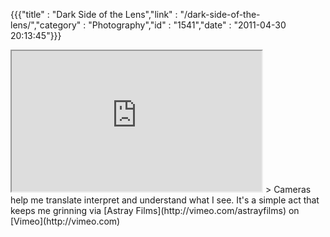 {{{"title" : "Dark Side of the Lens","link" : "/dark-side-of-the-lens/","category" : "Photography","id" : "1541","date" : "2011-04-30 20:13:45"}}}
<iframe src="http://player.vimeo.com/video/14074949?title=0&amp;byline=0&amp;portrait=0" width="400" height="225"></iframe>
> Cameras help me translate interpret and understand what I see. It's a simple act that keeps me grinning via [Astray Films](http://vimeo.com/astrayfilms) on [Vimeo](http://vimeo.com)
